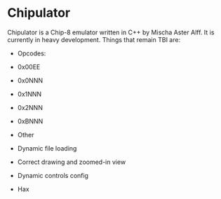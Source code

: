 Chipulator
==========

Chipulator is a Chip-8 emulator written in C++ by Mischa Aster Alff. It is currently in heavy development.
Things that remain TBI are:

* Opcodes:
 * 0x00EE
 * 0x0NNN
 * 0x1NNN
 * 0x2NNN
 * 0xBNNN

* Other
 * Dynamic file loading
 * Correct drawing and zoomed-in view
 * Dynamic controls config
 * Hax
